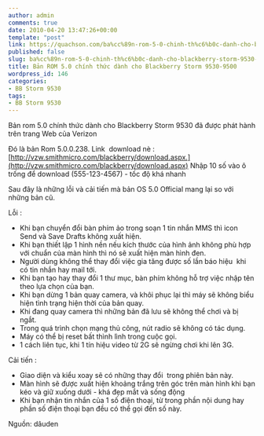 ```yaml
---
author: admin
comments: true
date: 2010-04-20 13:47:26+00:00
template: "post"
link: https://quachson.com/ba%cc%89n-rom-5-0-chinh-th%c6%b0c-danh-cho-blackberry-storm-9530-9500/
published: false
slug: ba%cc%89n-rom-5-0-chinh-th%c6%b0c-danh-cho-blackberry-storm-9530-9500
title: Bản ROM 5.0 chính thức dành cho Blackberry Storm 9530-9500
wordpress_id: 146
categories:
- BB Storm 9530
tags:
- BB Storm 9530
---
```


Bản rom 5.0 chính thức dành cho Blackberry Storm 9530 đã được phát hành trên trang Web của Verizon

Đó là bản Rom 5.0.0.238.
Link  download nè : [http://vzw.smithmicro.com/blackberry/download.aspx.](http://vzw.smithmicro.com/blackberry/download.aspx)
Nhập 10 số vào ô trống để download (555-123-4567) - tốc độ khá nhanh

Sau đây là những lỗi và cải tiến mà bản OS 5.0 Official mang lại so với những bản cũ.

Lỗi :
- Khi bạn chuyển đổi bàn phím ảo trong soạn 1 tin nhắn MMS thì icon Send và Save Drafts không xuất hiện.
- Khi bạn thiết lập 1 hình nền nếu kích thước của hình ảnh không phù hợp với chuẩn của màn hình thì nó sẽ xuất hiện màn hình đen.
- Người dùng không thể thay đổi việc gia tăng được số lần báo hiệu  khi có tin nhắn hay mail tới.
- Khi bạn tạo hay thay đổi 1 thư mục, bàn phím không hỗ trợ việc nhập tên theo lựa chọn của bạn.
- Khi bạn dừng 1 bản quay camera, và khôi phục lại thì máy sẽ không biểu hiện tình trạng hiện thời của bản quay.
- Khi đang quay camera thì những bản đã lưu sẽ không thể chơi và bị ngắt.
- Trong quá trình chọn mạng thủ công, nút radio sẽ không có tác dụng.
- Máy có thể bị reset bất thình lình trong cuộc gọi.
- 1 cách liên tục, khi 1 tín hiệu video từ 2G sẽ ngừng chơi khi lên 3G.

Cải tiến :
- Giao diện và kiểu xoay sẽ có những thay đổi  trong phiên bản này.
- Màn hình sẽ được xuất hiện khoảng trắng trên góc trên màn hình khi bạn kéo và giữ xuống dưới - khá đẹp mắt và sống động
- Khi bạn nhận tin nhắn của 1 số điện thoại, từ trong phần nội dung hay phần số điện thoại bạn đều có thể gọi đến số này.

Nguồn: dâuden
